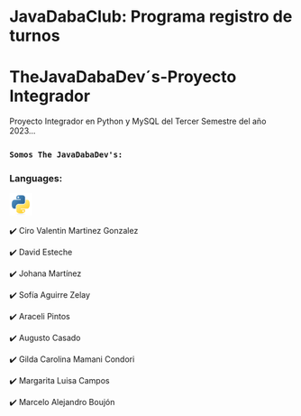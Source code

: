 # JavaDabaClub: Programa registro de turnos

# TheJavaDabaDev´s-Proyecto Integrador
Proyecto Integrador en Python y MySQL del Tercer Semestre del año 2023...


### `Somos The JavaDabaDev's:`


<h3 align="left">Languages:</h3>
<a href="https://www.python.org" target="_blank" rel="noreferrer"> <img src="https://raw.githubusercontent.com/devicons/devicon/master/icons/python/python-original.svg" alt="python" width="40" height="40"/> </a> </p>

:heavy_check_mark: Ciro Valentin Martinez Gonzalez

:heavy_check_mark: David Esteche

:heavy_check_mark: Johana Martínez

:heavy_check_mark: Sofía Aguirre Zelay

:heavy_check_mark: Araceli Pintos

:heavy_check_mark: Augusto Casado

:heavy_check_mark: Gilda Carolina Mamani Condori

:heavy_check_mark: Margarita Luisa Campos

:heavy_check_mark: Marcelo Alejandro Boujón
